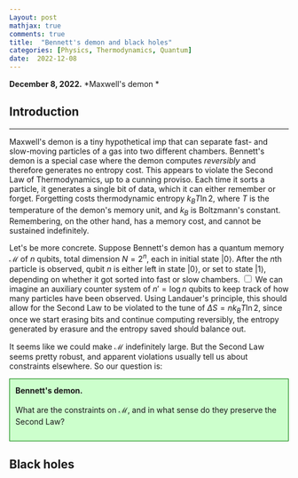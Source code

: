 ```yaml
---
Layout: post
mathjax: true
comments: true
title:  "Bennett's demon and black holes"
categories: [Physics, Thermodynamics, Quantum]
date:  2022-12-08
---
```


**December 8, 2022.** *Maxwell's demon *

## Introduction
---

Maxwell's demon is a tiny hypothetical imp that can separate fast- and
slow-moving particles of a gas into two different chambers. Bennett's
demon is a special case where the demon computes *reversibly* and
therefore generates no entropy cost.
This appears to violate the Second Law of Thermodynamics, up to a
cunning proviso.
Each time it sorts a particle, it generates a single bit of data,
which it can either remember or forget.
Forgetting costs thermodynamic entropy $k_BT \ln 2$, where $T$ is the
temperature of the demon's memory unit, and $k_B$ is Boltzmann's
constant.
Remembering, on the other hand, has a memory cost, and cannot be
sustained indefinitely.

Let's be more concrete.
Suppose Bennett's demon has a quantum memory $\mathcal{M}$ of $n$ qubits, total
dimension $N = 2^n$, each in initial state $| 0\rangle$.
After the $n$th particle is observed, qubit $n$ is either left in
state $|0\rangle$, or set to state $|1\rangle$, depending on whether
it got sorted into fast or slow chambers.<label for="sn-1"
       class="margin-toggle sidenote-number">
</label>
<input type="checkbox"
       id="sn-1"
       class="margin-toggle"/>
	   <span class="sidenote">
We can imagine an auxiliary counter system of $n' = \log n$ qubits to
keep track of how many particles have been observed.</span>
Using Landauer's principle, this should allow for the Second Law to be
violated to the tune of $\Delta S = nk_B T \ln 2$, since once we start
erasing bits and continue computing reversibly, the entropy generated
by erasure and the entropy saved should balance out.

It seems like we could make $\mathcal{M}$ indefinitely large.
But the Second Law seems pretty robust, and apparent violations
usually tell us about constraints elsewhere.
So our question is:

<div style="background-color: #cfc ; padding: 10px; border: 1px
solid green; line-height:1.5">
<b>Bennett's demon.</b> <br>

What are the constraints on $\mathcal{M}$, and in what sense do they
preserve the Second Law?
</div>

## Black holes
